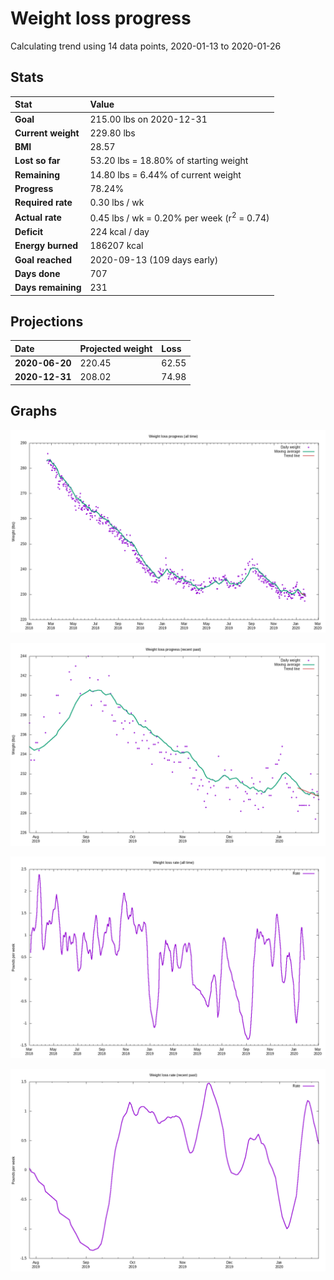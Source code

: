 # Weight loss progress

Calculating trend using 14 data points, 2020-01-13 to 2020-01-26

## Stats

Stat|Value
:-|:-
**Goal**|215.00 lbs on 2020-12-31
**Current weight**|229.80 lbs
**BMI**|28.57
**Lost so far**|53.20 lbs = 18.80% of starting weight
**Remaining**|14.80 lbs =  6.44% of current  weight
**Progress**|78.24%
**Required rate**|0.30 lbs / wk
**Actual rate**|0.45 lbs / wk = 0.20% per week  (r<sup>2</sup> = 0.74)
**Deficit**|224 kcal / day
**Energy burned**|186207 kcal
**Goal reached**|2020-09-13 (109 days early)
**Days done**|707
**Days remaining**|231

## Projections

Date|Projected weight|Loss
:-|:-|:-
**2020-06-20**|220.45|62.55
**2020-12-31**|208.02|74.98

## Graphs

![](weight-graph-alltime.png)

![](weight-graph-recent.png)

![](rate-graph-alltime.png)

![](rate-graph-recent.png)
